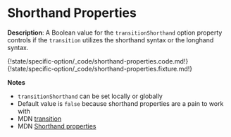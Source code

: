 # Shorthand Properties

__Description__: A Boolean value for the `transitionShorthand` option property controls if the `transition` utilizes the shorthand syntax or the longhand syntax.

{!state/specific-option/_code/shorthand-properties.code.md!}
{!state/specific-option/_code/shorthand-properties.fixture.md!}

__Notes__

+ `transitionShorthand` can be set locally or globally
+ Default value is `false` because shorthand properties are a pain to work with
+ <span class="mdn-tag">MDN</span> [transition](https://developer.mozilla.org/en-US/docs/Web/CSS/transition)
+ <span class="mdn-tag">MDN</span> [Shorthand properties](https://developer.mozilla.org/en-US/docs/Web/CSS/Shorthand_properties)


<div class="cf"></div>
<div class="end"></div>

